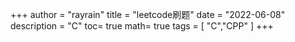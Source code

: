 +++
author = "rayrain"
title = "leetcode刷题"
date = "2022-06-08"
description = "C"
toc= true
math= true
tags = [
    "C","CPP"
]
+++







